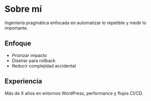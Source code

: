 # Sobre mí

Ingeniería pragmática enfocada en automatizar lo repetible y medir lo importante.

## Enfoque
- Priorizar impacto
- Diseñar para rollback
- Reducir complejidad accidental

## Experiencia
Más de X años en entornos WordPress, performance y flujos CI/CD.

